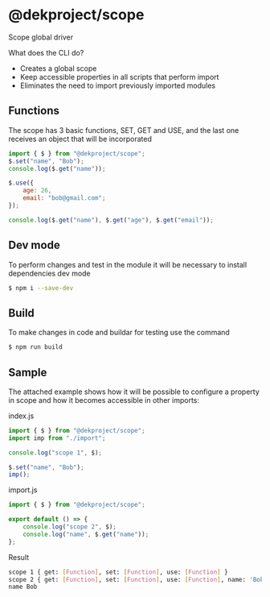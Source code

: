 # @dekproject/scope

Scope global driver

What does the CLI do?

* Creates a global scope
* Keep accessible properties in all scripts that perform import
* Eliminates the need to import previously imported modules

## Functions

The scope has 3 basic functions, SET, GET and USE, and the last one receives an object that will be incorporated

```js
import { $ } from "@dekproject/scope";
$.set("name", "Bob");
console.log($.get("name"));

$.use({
    age: 26,
    email: "bob@gmail.com";
});

console.log($.get("name"), $.get("age"), $.get("email"));
```

## Dev mode

To perform changes and test in the module it will be necessary to install dependencies dev mode

```bash
$ npm i --save-dev
```

## Build

To make changes in code and buildar for testing use the command

```bash
$ npm run build
```

## Sample

The attached example shows how it will be possible to configure a property in scope and how it becomes accessible in other imports:

index.js
```js
import { $ } from "@dekproject/scope";
import imp from "./import";

console.log("scope 1", $);

$.set("name", "Bob");
imp();
```

import.js
```js
import { $ } from "@dekproject/scope";

export default () => {
    console.log("scope 2", $);
    console.log("name", $.get("name"));
};
```

Result
```bash
scope 1 { get: [Function], set: [Function], use: [Function] }
scope 2 { get: [Function], set: [Function], use: [Function], name: 'Bob' }
name Bob
```

